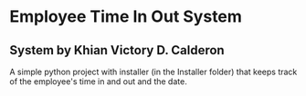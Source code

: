 # Employee Time In Out System
## System by Khian Victory D. Calderon

A simple python project with installer (in the Installer folder) that keeps track of the employee's time in and out and the date.